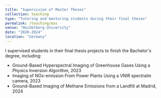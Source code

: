 ```yaml
---
title: "Supervision of Master Theses"
collection: teaching
type: "Tutoring and mentoring students during their final theses"
permalink: /teaching/mas
venue: "Heidelberg University"
date: "2020-2024"
location: "Germany"
---
```


I supervised students in their final thesis projects to finish the Bachelor's degree, including:
* Ground-Based Hyperspectral Imaging of Greenhouse Gases Using a Physics Inversion Algorithm, 2023
* Imaging of NOx-emission From Power Plants Using a VNIR spectralm camera, 2023
* Ground-Based Imaging of Methane Emissions from a Landfill at Madrid, 2024
